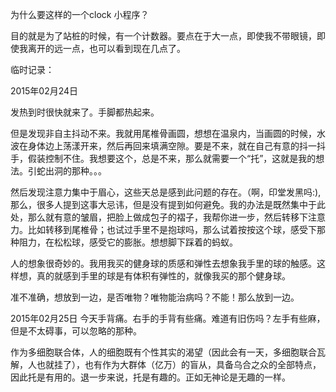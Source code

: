 为什么要这样的一个clock 小程序？

目的就是为了站桩的时候，有一个计数器。要点在于大一点，即使我不带眼镜，即使我离开的远一点，也可以看到现在几点了。

临时记录：

2015年02月24日 

发热到时很快就来了。手脚都热起来。

但是发现非自主抖动不来。我就用尾椎骨画圆，想想在温泉内，当画圆的时候，水波在身体边上荡漾开来，然后再回来填满空隙。要是不来，就在自己有意的抖一抖手，假装控制不住。我想要这个，总是不来，那么就需要一个“托”，这就是我的想法。引蛇出洞的那种。。。

然后发现注意力集中于眉心，这些天总是感到此问题的存在。（啊，印堂发黑吗:),那么，很多人提到这事大忌讳，但是没有提到如何避免。我的办法是既然集中于此处，那么就有意的皱眉，把脸上做成包子的褶子，我帮你进一步，然后转移下注意力。比如转移到尾椎骨；也试过手里不是抱球吗，那么试着按按这个球，感受下那种阻力，在松松球，感受它的膨胀。想想脚下踩着的蚂蚁。

人的想象很奇妙的。我用我买的健身球的质感和弹性去想象我手里的球的触感。这样想，真的就感到手里的球是有体积有弹性的，就像我买的那个健身球。

准不准确，想放到一边，是否唯物？唯物能治病吗？不能！那么放到一边。

2015年02月25日
今天手背痛。右手的手背有些痛。难道有旧伤吗？左手有些麻，但是不太碍事，可以忽略的那种。

作为多细胞联合体，人的细胞既有个性其实的渴望（因此会有一天，多细胞联合瓦解，人也就挂了），也有作为大群体（亿万）的盲从，具备乌合之众的全部特点，因此托是有用的。退一步来说，托是有趣的。正如无神论是无趣的一样。
